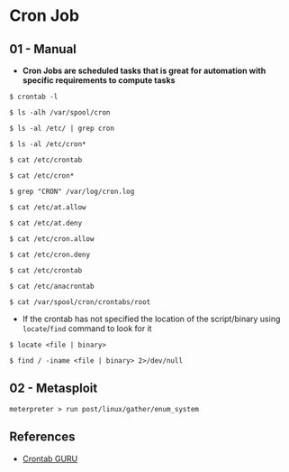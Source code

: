 # Cron Job

## 01 - Manual

- **Cron Jobs are scheduled tasks that is great for automation with specific requirements to compute tasks**

`$ crontab -l`

`$ ls -alh /var/spool/cron`

`$ ls -al /etc/ | grep cron`

`$ ls -al /etc/cron*`

`$ cat /etc/crontab`

`$ cat /etc/cron*`

`$ grep "CRON" /var/log/cron.log`

`$ cat /etc/at.allow`

`$ cat /etc/at.deny`

`$ cat /etc/cron.allow`

`$ cat /etc/cron.deny`

`$ cat /etc/crontab`

`$ cat /etc/anacrontab`

`$ cat /var/spool/cron/crontabs/root`

- If the crontab has not specified the location of the script/binary using `locate`/`find` command to look for it

`$ locate <file | binary>`

`$ find / -iname <file | binary> 2>/dev/null`

## 02 - Metasploit

`meterpreter > run post/linux/gather/enum_system`

## References

- [Crontab GURU](https://crontab.guru)